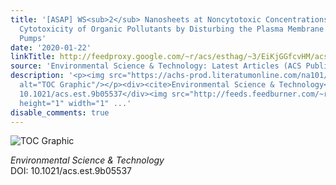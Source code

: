 ```yaml
---
title: '[ASAP] WS<sub>2</sub> Nanosheets at Noncytotoxic Concentrations Enhance the
  Cytotoxicity of Organic Pollutants by Disturbing the Plasma Membrane and Efflux
  Pumps'
date: '2020-01-22'
linkTitle: http://feedproxy.google.com/~r/acs/esthag/~3/EiKjGGfcvHM/acs.est.9b05537
source: 'Environmental Science & Technology: Latest Articles (ACS Publications)'
description: '<p><img src="https://achs-prod.literatumonline.com/na101/home/literatum/publisher/achs/journals/content/esthag/0/esthag.ahead-of-print/acs.est.9b05537/20200121/images/medium/es9b05537_0003.gif"
  alt="TOC Graphic"/></p><div><cite>Environmental Science & Technology</cite></div><div>DOI:
  10.1021/acs.est.9b05537</div><img src="http://feeds.feedburner.com/~r/acs/esthag/~4/EiKjGGfcvHM"
  height="1" width="1" ...'
disable_comments: true
---
```

<p><img src="https://achs-prod.literatumonline.com/na101/home/literatum/publisher/achs/journals/content/esthag/0/esthag.ahead-of-print/acs.est.9b05537/20200121/images/medium/es9b05537_0003.gif" alt="TOC Graphic"/></p><div><cite>Environmental Science & Technology</cite></div><div>DOI: 10.1021/acs.est.9b05537</div><img src="http://feeds.feedburner.com/~r/acs/esthag/~4/EiKjGGfcvHM" height="1" width="1" ...